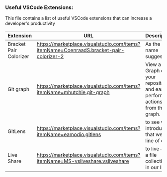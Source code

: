 ### Useful VSCode Extensions:
This file contains a list of useful VSCode extensions that can increase a developer's productivity

| Extension              | URL                                                                                    | Description                                                                         |
|------------------------|----------------------------------------------------------------------------------------|-------------------------------------------------------------------------------------|
| Bracket Pair Colorizer | https://marketplace.visualstudio.com/items?itemName=CoenraadS.bracket-pair-colorizer-2 | As the name suggests                                                                |
| Git graph              | https://marketplace.visualstudio.com/items?itemName=mhutchie.git-graph                 | View a Git Graph of your repository, and easily perform Git actions from the graph. |
| GitLens                | https://marketplace.visualstudio.com/items?itemName=eamodio.gitlens                    | to see who introduced that weird line of code                                       |
| Live Share             | https://marketplace.visualstudio.com/items?itemName=MS-vsliveshare.vsliveshare         | to live-edit a file collectively in our IDE                                         |
